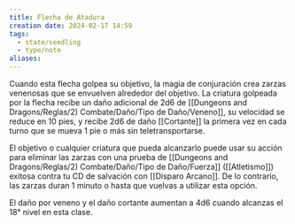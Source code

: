 ```yaml
---
title: Flecha de Atadura
creation date: 2024-02-17 14:59
tags:
  - state/seedling
  - type/note
aliases:
---
```

Cuando esta flecha golpea su objetivo, la magia de conjuración crea zarzas venenosas que se envuelven alrededor del objetivo. La criatura golpeada por la flecha recibe un daño adicional de 2d6 de [[Dungeons and Dragons/Reglas/2) Combate/Daño/Tipo de Daño/Veneno]], su velocidad se reduce en 10 pies, y recibe 2d6 de daño [[Cortante]] la primera vez en cada turno que se mueva 1 pie o más sin teletransportarse. 

El objetivo o cualquier criatura que pueda alcanzarlo puede usar su acción para eliminar las zarzas con una prueba de [[Dungeons and Dragons/Reglas/2) Combate/Daño/Tipo de Daño/Fuerza]] ([[Atletismo]]) exitosa contra tu CD de salvación con [[Disparo Arcano]]. De lo contrario, las zarzas duran 1 minuto o hasta que vuelvas a utilizar esta opción.

El daño por veneno y el daño cortante aumentan a 4d6 cuando alcanzas el 18° nivel en esta clase.

